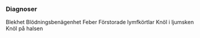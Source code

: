 ### Diagnoser

Blekhet
Blödningsbenägenhet
Feber
Förstorade lymfkörtlar
Knöl i ljumsken
Knöl på halsen

